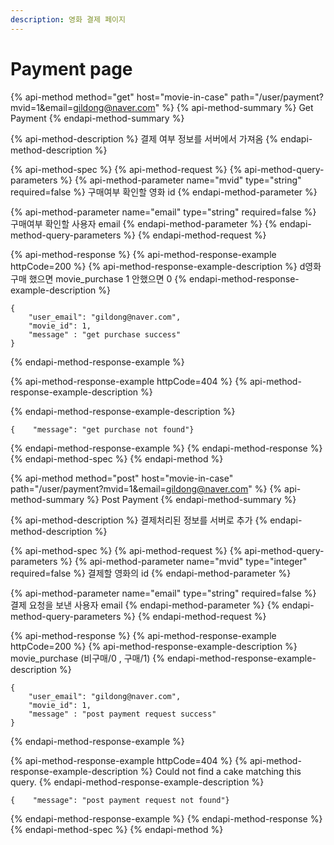 ```yaml
---
description: 영화 결제 페이지
---
```


# Payment page

{% api-method method="get" host="movie-in-case" path="/user/payment?mvid=1&email=gildong@naver.com" %}
{% api-method-summary %}
Get Payment
{% endapi-method-summary %}

{% api-method-description %}
결제 여부 정보를 서버에서 가져옴
{% endapi-method-description %}

{% api-method-spec %}
{% api-method-request %}
{% api-method-query-parameters %}
{% api-method-parameter name="mvid" type="string" required=false %}
구매여부 확인할 영화 id
{% endapi-method-parameter %}

{% api-method-parameter name="email" type="string" required=false %}
구매여부 확인할 사용자 email
{% endapi-method-parameter %}
{% endapi-method-query-parameters %}
{% endapi-method-request %}

{% api-method-response %}
{% api-method-response-example httpCode=200 %}
{% api-method-response-example-description %}
d영화 구매 했으면 movie\_purchase 1 안했으면 0
{% endapi-method-response-example-description %}

```
{    
    "user_email": "gildong@naver.com",    
    "movie_id": 1,    
    "message" : "get purchase success"
}
```
{% endapi-method-response-example %}

{% api-method-response-example httpCode=404 %}
{% api-method-response-example-description %}

{% endapi-method-response-example-description %}

```
{    "message": "get purchase not found"}
```
{% endapi-method-response-example %}
{% endapi-method-response %}
{% endapi-method-spec %}
{% endapi-method %}

{% api-method method="post" host="movie-in-case" path="/user/payment?mvid=1&email=gildong@naver.com" %}
{% api-method-summary %}
Post Payment
{% endapi-method-summary %}

{% api-method-description %}
결제처리된 정보를 서버로 추가
{% endapi-method-description %}

{% api-method-spec %}
{% api-method-request %}
{% api-method-query-parameters %}
{% api-method-parameter name="mvid" type="integer" required=false %}
결제할 영화의 id
{% endapi-method-parameter %}

{% api-method-parameter name="email" type="string" required=false %}
결제 요청을 보낸 사용자 email
{% endapi-method-parameter %}
{% endapi-method-query-parameters %}
{% endapi-method-request %}

{% api-method-response %}
{% api-method-response-example httpCode=200 %}
{% api-method-response-example-description %}
movie\_purchase \(비구매/0 , 구매/1\)
{% endapi-method-response-example-description %}

```
{    
    "user_email": "gildong@naver.com",   
    "movie_id": 1,    
    "message" : "post payment request success"
}
```
{% endapi-method-response-example %}

{% api-method-response-example httpCode=404 %}
{% api-method-response-example-description %}
Could not find a cake matching this query.
{% endapi-method-response-example-description %}

```
{    "message": "post payment request not found"}
```
{% endapi-method-response-example %}
{% endapi-method-response %}
{% endapi-method-spec %}
{% endapi-method %}

